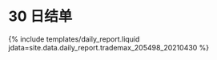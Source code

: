 # 30 日结单

{% include  templates/daily_report.liquid jdata=site.data.daily_report.trademax_205498_20210430 %}